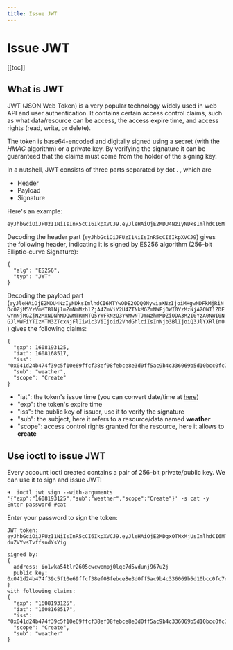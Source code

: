```yaml
---
title: Issue JWT
---
```


# Issue JWT

[[toc]]

## What is JWT

JWT (JSON Web Token) is a very popular technology widely used in web API and user authentication. It contains certain access control claims, such as what data/resource can be access, the access expire time, and access rights (read, write, or delete).

The token is base64-encoded and digitally signed using a secret (with the *HMAC* algorithm) or a private key. By verifying the signature it can be guaranteed that the claims must come from the holder of the signing key.

In a nutshell, JWT consists of three parts separated by dot . , which are

- Header
- Payload
- Signature

Here's an example:

```
eyJhbGciOiJFUzI1NiIsInR5cCI6IkpXVCJ9.eyJleHAiOjE2MDU4NzIyNDksImlhdCI6MTYwODE2ODQ0NywiaXNzIjoiMHgwNDFkMjRiNDc0ZjM5YzVmMTBlNjlmZmNmMzhlZjA4ZmViY2U4ZTNkMGZmNWFjOWI0YzMzNjA2OWI1ZDEwYmNjMGZjN2MxNDNhNDQwMTRmMTQ5YWFkNzQ3YWMwNTJmNzhmMDZiODA3M2I0YzA0NWI0NGJlMWFiYTIzMTM3ZTcxNjFlIiwic3ViIjoid2VhdGhlciIsInNjb3BlIjoiQ3JlYXRlIn0.i3KHZTmF1jWKIDSBOF1BWEg4G7C4H7BIdshS0uzz45687UU3K2Uzey3R5Qs7QrHrsU0J99PeR7i_Qc03wVYVjw
```
Decoding the header part (`eyJhbGciOiJFUzI1NiIsInR5cCI6IkpXVCJ9`) gives the following header, indicating it is signed by ES256 algorithm (256-bit Elliptic-curve Signature):

```
{
  "alg": "ES256",
  "typ": "JWT"
}
```
Decoding the payload part (`eyJleHAiOjE2MDU4NzIyNDksImlhdCI6MTYwODE2ODQ0NywiaXNzIjoiMHgwNDFkMjRiNDc0ZjM5YzVmMTBlNjlmZmNmMzhlZjA4ZmViY2U4ZTNkMGZmNWFjOWI0YzMzNjA2OWI1ZDEwYmNjMGZjN2MxNDNhNDQwMTRmMTQ5YWFkNzQ3YWMwNTJmNzhmMDZiODA3M2I0YzA0NWI0NGJlMWFiYTIzMTM3ZTcxNjFlIiwic3ViIjoid2VhdGhlciIsInNjb3BlIjoiQ3JlYXRlIn0`) gives the following claims:

```
{
  "exp": 1608193125,
  "iat": 1608168517,
  "iss": "0x041d24b474f39c5f10e69ffcf38ef08febce8e3d0ff5ac9b4c336069b5d10bcc0fc7c143a44014f149aad747ac052f78f06b8073b4c045b44be1aba23137e7161e",
  "sub": "weather",
  "scope": "Create"
}
```
- "iat": the token's issue time (you can convert date/time at [here](https://www.unixtimestamp.com/))
- "exp": the token's expire time
- "iss": the public key of issuer, use it to verify the signature
- "sub": the subject, here it refers to a resource/data named **weather**
- "scope": access control rights granted for the resource, here it allows to **create**

## Use ioctl to issue JWT
Every account ioctl created contains a pair of 256-bit private/public key. We can use it to sign and issue JWT:
```
➜  ioctl jwt sign --with-arguments '{"exp":"1608193125","sub":"weather","scope":"Create"}' -s cat -y
Enter password #cat
```
Enter your password to sign the token:

```
JWT token: eyJhbGciOiJFUzI1NiIsInR5cCI6IkpXVCJ9.eyJleHAiOjE2MDgxOTMxMjUsImlhdCI6MTYwODE2ODUxNywiaXNzIjoiMHgwNDFkMjRiNDc0ZjM5YzVmMTBlNjlmZmNmMzhlZjA4ZmViY2U4ZTNkMGZmNWFjOWI0YzMzNjA2OWI1ZDEwYmNjMGZjN2MxNDNhNDQwMTRmMTQ5YWFkNzQ3YWMwNTJmNzhmMDZiODA3M2I0YzA0NWI0NGJlMWFiYTIzMTM3ZTcxNjFlIiwic3ViIjoid2VhdGhlciIsInNjb3BlIjoiQ3JlYXRlIn0.CaFvEKa44KsNLZghTKNWrvMI0QK3Yn9YVKpmh8feYCDhWu7McibXnApFopzTUaKlJB-duZVYvsTvffsndYsYig

signed by:
{
  address: io1wka54tlr2605cwcwempj0lqc7d5vdunj967u2j
  public key: 0x041d24b474f39c5f10e69ffcf38ef08febce8e3d0ff5ac9b4c336069b5d10bcc0fc7c143a44014f149aad747ac052f78f06b8073b4c045b44be1aba23137e7161e
}
with following claims:
{
  "exp": "1608193125",
  "iat": "1608168517",
  "iss": "0x041d24b474f39c5f10e69ffcf38ef08febce8e3d0ff5ac9b4c336069b5d10bcc0fc7c143a44014f149aad747ac052f78f06b8073b4c045b44be1aba23137e7161e",
  "scope": "Create",
  "sub": "weather"
}
```
